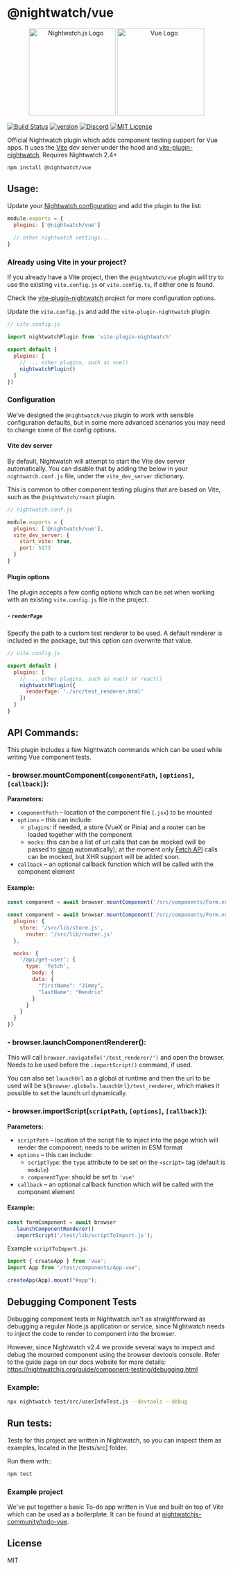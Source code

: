 # @nightwatch/vue 

<p align=center>
  <img alt="Nightwatch.js Logo" src="https://raw.githubusercontent.com/nightwatchjs/nightwatch-plugin-vue/main/.github/assets/nightwatch-logo.png" width=200 />
  <img alt="Vue Logo" src="https://raw.githubusercontent.com/nightwatchjs/nightwatch-plugin-vue/main/.github/assets/vuejs-logo.svg" width=200 />
</p>

[![Build Status][build-badge]][build]
[![version][version-badge]][package]
[![Discord][discord-badge]][discord]
[![MIT License][license-badge]][license]

Official Nightwatch plugin which adds component testing support for Vue apps.
It uses the [Vite](https://vitejs.dev/) dev server under the hood and [vite-plugin-nightwatch](https://github.com/nightwatchjs/vite-plugin-nightwatch). Requires Nightwatch 2.4+

```
npm install @nightwatch/vue
```

## Usage:

Update your [Nightwatch configuration](https://nightwatchjs.org/guide/configuration/overview.html) and add the plugin to the list:

```js
module.exports = {
  plugins: ['@nightwatch/vue']
  
  // other nightwatch settings...
}
```

### Already using Vite in your project?
If you already have a Vite project, then the `@nightwatch/vue` plugin will try to use the existing `vite.config.js` or `vite.config.ts`, if either one is found.

Check the [vite-plugin-nightwatch](https://github.com/nightwatchjs/vite-plugin-nightwatch) project for more configuration options.

Update the `vite.config.js` and add the `vite-plugin-nightwatch` plugin:

```js
// vite.config.js

import nightwatchPlugin from 'vite-plugin-nightwatch'

export default {
  plugins: [
    // ... other plugins, such as vue()
    nightwatchPlugin()
  ]
})
```
### Configuration
We’ve designed the `@nightwatch/vue` plugin to work with sensible configuration defaults, but in some more advanced scenarios you may need to change some of the config options.

#### Vite dev server
By default, Nightwatch will attempt to start the Vite dev server automatically. You can disable that by adding the below in your `nightwatch.conf.js` file, under the `vite_dev_server` dictionary.

This is common to other component testing plugins that are based on Vite, such as the `@nightwatch/react` plugin.

```js
// nightwatch.conf.js

module.exports = {
  plugins: ['@nightwatch/vue'],
  vite_dev_server: {
    start_vite: true,
    port: 5173
  }
}
```

#### Plugin options
The plugin accepts a few config options which can be set when working with an existing `vite.config.js` file in the project.

##### - `renderPage`
Specify the path to a custom test renderer to be used. A default renderer is included in the package, but this option can overwrite that value.

```js
// vite.config.js

export default {
  plugins: [
    // ... other plugins, such as vue() or react()
    nightwatchPlugin({
      renderPage: './src/test_renderer.html'
    })
  ]
}
```

## API Commands:
This plugin includes a few Nightwatch commands which can be used while
writing Vue component tests.

### - browser.mountComponent(`componentPath`, `[options]`, `[callback]`):
**Parameters:**
- `componentPath` – location of the component file (`.jsx`) to be mounted
- `options` – this can include:
  - `plugins`: if needed, a store (VueX or Pinia) and a router can be loaded together with the component
  - `mocks`: this can be a list of url calls that can be mocked (will be passed to [sinon](https://sinonjs.org/) automatically); at the moment only [Fetch API](https://developer.mozilla.org/en-US/docs/Web/API/Fetch_API) calls can be mocked, but XHR support will be added soon.
- `callback` – an optional callback function which will be called with the component element

#### Example:

```js
const component = await browser.mountComponent('/src/components/Form.vue')
```

```js
const component = await browser.mountComponent('/src/components/Form.vue', {
  plugins: {
    store: '/src/lib/store.js',
      router: '/src/lib/router.js'
  },

  mocks: {
    '/api/get-user': {
      type: 'fetch',
        body: {
        data: {
          "firstName": "Jimmy",
          "lastName": "Hendrix"
        }
      }
    }
  }
})
```

### - browser.launchComponentRenderer():
This will call `browser.navigateTo('/test_renderer/')` and open the browser. Needs to be used before the `.importScript()` command, if used.

You can also set `launchUrl` as a global at runtime and then the url to be used will be `${browser.globals.launchUrl}/test_renderer`, which makes it possible to set the launch url dynamically.

### - browser.importScript(`scriptPath`, `[options]`, `[callback]`):
**Parameters:**
- `scriptPath` – location of the script file to inject into the page which will render the component; needs to be written in ESM format
- `options` – this can include:
  - `scriptType`: the `type` attribute to be set on the `<script>` tag (default is `module`)
  - `componentType`: should be set to `'vue'`
- `callback` – an optional callback function which will be called with the component element

#### Example:
```js
const formComponent = await browser
  .launchComponentRenderer()
  .importScript('/test/lib/scriptToImport.js');
```

Example `scriptToImport.js`:
```js
import { createApp } from 'vue';
import App from "/test/components/App.vue";

createApp(App).mount("#app");
```

## Debugging Component Tests
Debugging component tests in Nightwatch isn't as straightforward as debugging a regular Node.js application or service, since Nightwatch needs to inject the code to render to component into the browser.

However, since Nightwatch v2.4 we provide several ways to inspect and debug the mounted component using the browser devtools console. Refer to the guide page on our docs website for more details:
https://nightwatchjs.org/guide/component-testing/debugging.html

### Example:
```sh
npx nightwatch test/src/userInfoTest.js --devtools --debug
```

## Run tests:

Tests for this project are written in Nightwatch, so you can inspect them as
examples, located in the [tests/src] folder.

Run them with::
```sh
npm test 
```

### Example project
We've put together a basic To-do app written in Vue and built on top of Vite which can be used as a boilerplate. It can be found at [nightwatchjs-community/todo-vue](https://github.com/nightwatchjs-community/todo-vue).



## License
MIT

[build-badge]: https://github.com/nightwatchjs/nightwatch-plugin-vue/actions/workflows/node.js.yml/badge.svg?branch=main
[build]: https://github.com/nightwatchjs/nightwatch-plugin-vue/actions/workflows/node.js.yml
[version-badge]: https://img.shields.io/npm/v/@nightwatch/vue.svg?style=flat-square
[package]: https://www.npmjs.com/package/@nightwatch/vue
[license-badge]: https://img.shields.io/npm/l/@nightwatch/vue.svg?style=flat-square
[license]: https://github.com/nightwatchjs/nightwatch-plugin-vue/blob/main/LICENSE
[discord-badge]: https://img.shields.io/discord/618399631038218240.svg?color=7389D8&labelColor=6A7EC2&logo=discord&logoColor=ffffff&style=flat-square
[discord]: https://discord.gg/SN8Da2X
